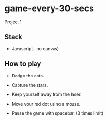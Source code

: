 # game-every-30-secs
Project 1


## Stack
* Javascript. (no canvas)


## How to play
* Dodge the dots.
* Capture the stars.
* Keep yourself away from the laser.

* Move your red dot using a mouse.
* Pause the game with spacebar. (3 times limit)

